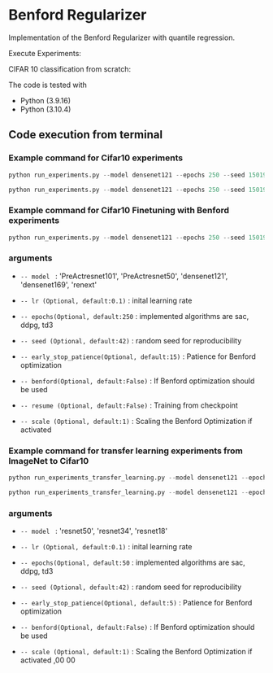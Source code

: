 # Benford Regularizer
Implementation of the Benford Regularizer with quantile regression.

Execute Experiments:

CIFAR 10 classification from scratch:

The code is tested with

* Python (3.9.16)
* Python (3.10.4)
## Code execution from terminal

### Example command for Cifar10 experiments
```python
python run_experiments.py --model densenet121 --epochs 250 --seed 150195

python run_experiments.py --model densenet121 --epochs 250 --seed 150195 --benford --scale 0.1

```

### Example command for Cifar10 Finetuning with Benford experiments

```python
python run_experiments.py --model densenet121 --epochs 250 --seed 150195 --resume --benford --scale 0.1

```
### arguments

- ```-- model ``` : 'PreActresnet101', 'PreActresnet50', 'densenet121', 'densenet169', 'renext'

- ```-- lr (Optional, default:0.1)``` : inital learning rate

- ```-- epochs(Optional, default:250``` : implemented algorithms are sac, ddpg, td3

- ```-- seed (Optional, default:42)``` : random seed for reproducibility

- ```-- early_stop_patience(Optional, default:15)``` : Patience for Benford optimization

- ```-- benford(Optional, default:False)``` : If Benford optimization should be used

- ```-- resume (Optional, default:False)``` : Training from checkpoint

- ```-- scale (Optional, default:1)``` : Scaling the Benford Optimization if activated




### Example command for transfer learning experiments from ImageNet to Cifar10
```python
python run_experiments_transfer_learning.py --model densenet121 --epochs 250 --seed 150195

python run_experiments_transfer_learning.py --model densenet121 --epochs 250 --seed 150195 --benford --scale 0.1

```

### arguments

- ```-- model ``` : 'resnet50', 'resnet34', 'resnet18'

- ```-- lr (Optional, default:0.1)``` : inital learning rate

- ```-- epochs(Optional, default:50``` : implemented algorithms are sac, ddpg, td3

- ```-- seed (Optional, default:42)``` : random seed for reproducibility

- ```-- early_stop_patience(Optional, default:5)``` : Patience for Benford optimization

- ```-- benford(Optional, default:False)``` : If Benford optimization should be used

- ```-- scale (Optional, default:1)``` : Scaling the Benford Optimization if activated ,00 00 